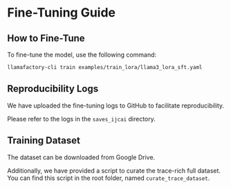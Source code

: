 
# Fine-Tuning Guide

## How to Fine-Tune

To fine-tune the model, use the following command:

```bash
llamafactory-cli train examples/train_lora/llama3_lora_sft.yaml
```

## Reproducibility Logs

We have uploaded the fine-tuning logs to GitHub to facilitate reproducibility. 

Please refer to the logs in the `saves_ijcai` directory.

## Training Dataset

The dataset can be downloaded from Google Drive.

Additionally, we have provided a script to curate the trace-rich full dataset. You can find this script in the root folder, named `curate_trace_dataset`.
